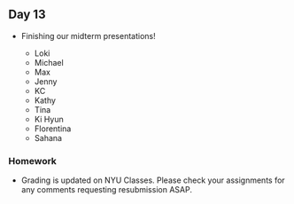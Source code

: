 ## Day 13

* Finishing our midterm presentations!
   
    * Loki
    * Michael
    * Max
    * Jenny
    * KC
    * Kathy
    * Tina
    * Ki Hyun
    * Florentina
    * Sahana
    
    
### Homework

* Grading is updated on NYU Classes. Please check your assignments for any comments requesting resubmission ASAP.
    